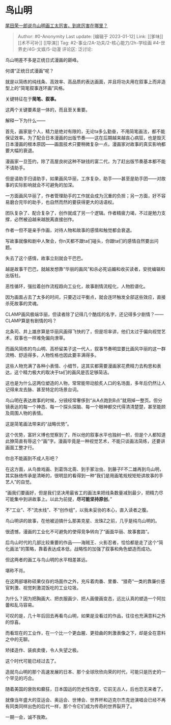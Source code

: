 # 鸟山明
[尾田荣一郎说鸟山明画工太厉害，到底厉害在哪里？](https://www.zhihu.com/question/49937813/answer/2841164268)

> Author: #0-Anonymity
> Last update: [编辑于 2023-01-12]
> Link: [[爹味]] [[术不可补]] [[导演]]
> Tag: #2-事业/2A-功夫/2-核心能力/2h-学绘画 #4-世界史/4G-文娱/5-动漫
> 评论区:
> 泛讨论:

鸟山明差不多是正统日式漫画的巅峰。

何谓“正统日式漫画”呢？

就是以简练的纯线条、高效率、高品质的表达画面，并且将功夫用在叙事上而非造型上的“简笔叙事连环画”风格。

关键特征在于**简笔、叙事。**

这两个关键要素是一体的，而且至关重要。

解释一下为什么——

首先，画家是个人，精力是绝对有限的，无论ta多么勤奋，不用简笔画法，都不能保证效率。为了配合日本漫画的出版节奏——这在后期越来越丧心病狂，也是毁灭日本漫画的根本原因——画面技术只要稍微复杂一点，漫画家对故事的真实影响都要大幅的衰退。

漫画家一旦签约，除了高屋良树这种不缺钱的富二代，为了赶出版节奏基本都不能不请助手。

但是请助手归请助手，如果画风华丽，工序复杂，助手——甚至是助手团——对故事的实际影响就会不可避免的加深。

一方面画风华丽了，作者管理助手的工作就会成为沉重的负担；另一方面，好不容易磨合完毕的助手，也自然而然的要获得更大的话语权。

团队复杂了、配合复杂了，创作就成了另一个逻辑。作者精疲力竭，不过是勉力支撑，必然被迫越来越脱离直接创作。

作者一但不是亲手作画，对待人物和故事的感情和触觉都会衰退。

写故事就像和剧中人聚会，你n天都不跟ta们碰头，你跟ta们的感情自然要出问题。

失去了这个感情，故事立刻就会干巴巴。

越是故事干巴巴，就越发想靠“华丽的画风”和杀必死谄媚和收买读者，安抚编辑和出版社。

恶性循环，强拉着创作流程趋向工业化，故事剧情流程化，人物脸谱化。

因为画面占去了太多的时间，只要迈过平衡点，就会连环触发全部这些效应，直接杀死故事的灵魂。

CLAMP画风极端华丽，但读者除了记得几个酷炫的名字，还记得多少剧情？——CLAMP算是有剧情的吗？

北条司、井上雄彦算是华丽风画得飞快的了，但是坦率讲，他们太过于偏向视觉艺术，叙事也一样难免偏向潦草。

而画风简练的鸟山明、高桥留美子这一代人，叙事节奏明显要比画风华丽的这一群流畅、舒适得多，人物性格也因此要丰满得多。

这些人物充满了各种小表情、小细节，这其实都需要漫画家花费精力去构思和表达，这个精力极大的取决于ta们的画风是否足够简洁。

这也是为什么这两位塑造的人物，常常能带动脍炙人口的名场面，多年后仍然让人记得来龙去脉、甚至特定的场景台词。

鸟山明在表达故事的时候，分镜经常奢侈到“从A点跑到B点”就用掉一整页。但分镜表达的每一个神态、每一个探头探脑、每一个眼神都交代得清清楚楚，甚至能顾及周围人物的表情。

这是简笔画法带来的“战略优势”。

这个优势，富奸义博也觉察到了，所以他的叙事水平也独树一帜，但是个人都知道此獠简直有辱这个“画”字。漫画毕竟是一种视觉艺术，不能只谈画法简练，还要讲画面工整才行。

你总不能画到不成人形吧？

在这方面，从鸟兽戏画、到葛饰北斋、到手冢治虫、到藤子F不二雄再到鸟山明，其实脉络传承是清晰的，很明显的看得到一种“我们是用画笔规规矩矩讲故事的手艺人”的自觉。

“画我们要画好，但是我们坚决用最省工的画法来把线条数量减到最少，把精力尽可能集中到讲故事上。以此为前提，**尽可能坚持原创**。”

不“工业”、不“流水线”、不“创作组”，以我未妥协的本心，直入读者之腹。

鸟山明讲的故事，在他被迫搞什么那美克星、龙珠Z之前，几乎是纯鸟山明的。

很遗憾，漫画的工业化不可避免的使得竞争转向了“画面华丽、故事套路”。

后鸟山时代的几部比较重要的作品——海贼王、火影忍者，恰恰都是走了这个“简化画法”的策略，靠着表达成本低，战略性的加强了叙事和角色塑造而成功。

但这两者的画工与鸟山明的水平相差甚远。

堪称不肖。

在这两部堪称硕果仅存的场面作之外，充斥着肉番、里番、“猎奇”一类的靠廉价感官刺激、视觉刺激混饭吃的工业垃圾。

为什么？因为把胸画大、把衣服画少、把人画傻画变态，远比认真的塑造一个阿拉蕾和乱马容易。

可叹的是，几十年后回去再看鸟山明，如果是没看过的作品，往往也充满意料之外的惊喜。

而看现在的工业作，在一个比一个更血腥、更扭曲的刺激表像之下，却是全在意料之中的无聊。

矫揉造作、装疯卖傻，令人失望之极。

这个时代可能已经过去了。

造就鸟山明的那个高速发展的日本、那个全球欣欣向荣的时代，可能只是历史的一个罕见的巧合。

随着美国的衰败和癫狂，日本国运的历史性改变，它前无古人，后也恐无来者了。

就像当年盛大的亚运会、奥运会、世博会、世界杯和迈克尔杰克逊演唱会已经不再有同类同样出色的后代一样，那个令它们成为传奇的世界裂开了。

一期一会，诚不我欺。
